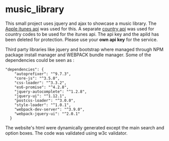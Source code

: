 ﻿# music_library
This small project uses jquery and ajax to showcase a music library. The [Apple itunes api](https://affiliate.itunes.apple.com/resources/documentation/itunes-store-web-service-search-api/) was used for this. A separate [country api](https://developer.tuxx.co.uk/api-overview/country-iso) was used for country codes to be used for the itunes api. The api key and the apiId has been deleted for protection. Please use your **own api key** for the service.

Third party libraries like jquery and bootstrap where managed through NPM package install manager and WEBPACK bundle manager. Some of the dependencies could be seen as :
```
"dependencies": {
    "autoprefixer": "^9.7.3",
    "core-js": "^3.5.0",
    "css-loader": "^3.3.2",
    "es6-promise": "^4.2.8",
    "jquery-autocomplete": "^1.2.8",
    "jquery-ui": "^1.12.1",
    "postcss-loader": "^3.0.0",
    "style-loader": "^1.0.1",
    "webpack-dev-server": "^3.9.0",
    "webpack-jquery-ui": "^2.0.1"
  }
  ```
  
  The website's html were dynamically generated except the main search and option boxes. The code was validated using w3c validator. 
